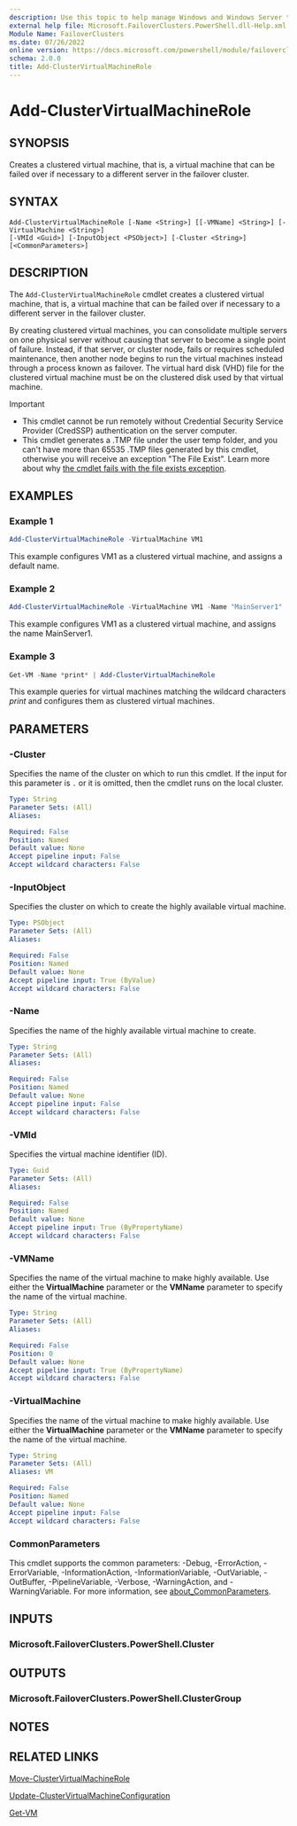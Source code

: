 ```yaml
---
description: Use this topic to help manage Windows and Windows Server technologies with Windows PowerShell.
external help file: Microsoft.FailoverClusters.PowerShell.dll-Help.xml
Module Name: FailoverClusters
ms.date: 07/26/2022
online version: https://docs.microsoft.com/powershell/module/failoverclusters/add-clustervirtualmachinerole?view=windowsserver2022-ps&wt.mc_id=ps-gethelp
schema: 2.0.0
title: Add-ClusterVirtualMachineRole
---
```


# Add-ClusterVirtualMachineRole

## SYNOPSIS
Creates a clustered virtual machine, that is, a virtual machine that can be failed over if necessary
to a different server in the failover cluster.

## SYNTAX

```
Add-ClusterVirtualMachineRole [-Name <String>] [[-VMName] <String>] [-VirtualMachine <String>]
[-VMId <Guid>] [-InputObject <PSObject>] [-Cluster <String>] [<CommonParameters>]
```

## DESCRIPTION
The `Add-ClusterVirtualMachineRole` cmdlet creates a clustered virtual machine, that is, a virtual
machine that can be failed over if necessary to a different server in the failover cluster.

By creating clustered virtual machines, you can consolidate multiple servers on one physical server
without causing that server to become a single point of failure. Instead, if that server, or cluster
node, fails or requires scheduled maintenance, then another node begins to run the virtual machines
instead through a process known as failover. The virtual hard disk (VHD) file for the clustered
virtual machine must be on the clustered disk used by that virtual machine.

> [!IMPORTANT]
> - This cmdlet cannot be run remotely without Credential Security Service Provider (CredSSP)
authentication on the server computer.
> - This cmdlet generates a .TMP file under the user temp folder, and you can't have more than
65535 .TMP files generated by this cmdlet, otherwise you will receive an exception "The File Exist".
Learn more about why
[the cmdlet fails with the file exists exception](https://techcommunity.microsoft.com/t5/itops-talk-blog/tqa-add-clustervirtualmachinerole-fails-with-the-error-quot-the/ba-p/713344).


## EXAMPLES

### Example 1
```powershell
Add-ClusterVirtualMachineRole -VirtualMachine VM1
```

This example configures VM1 as a clustered virtual machine, and assigns a default name.

### Example 2
```powershell
Add-ClusterVirtualMachineRole -VirtualMachine VM1 -Name "MainServer1"
```

This example configures VM1 as a clustered virtual machine, and assigns the name MainServer1.

### Example 3
```powershell
Get-VM -Name *print* | Add-ClusterVirtualMachineRole
```

This example queries for virtual machines matching the wildcard characters *print* and configures
them as clustered virtual machines.

## PARAMETERS

### -Cluster
Specifies the name of the cluster on which to run this cmdlet.
If the input for this parameter is `.` or it is omitted, then the cmdlet runs on the local cluster.

```yaml
Type: String
Parameter Sets: (All)
Aliases: 

Required: False
Position: Named
Default value: None
Accept pipeline input: False
Accept wildcard characters: False
```

### -InputObject
Specifies the cluster on which to create the highly available virtual machine.

```yaml
Type: PSObject
Parameter Sets: (All)
Aliases: 

Required: False
Position: Named
Default value: None
Accept pipeline input: True (ByValue)
Accept wildcard characters: False
```

### -Name
Specifies the name of the highly available virtual machine to create.

```yaml
Type: String
Parameter Sets: (All)
Aliases: 

Required: False
Position: Named
Default value: None
Accept pipeline input: False
Accept wildcard characters: False
```

### -VMId
Specifies the virtual machine identifier (ID).

```yaml
Type: Guid
Parameter Sets: (All)
Aliases: 

Required: False
Position: Named
Default value: None
Accept pipeline input: True (ByPropertyName)
Accept wildcard characters: False
```

### -VMName
Specifies the name of the virtual machine to make highly available. Use either the
**VirtualMachine** parameter or the **VMName** parameter to specify the name of the virtual machine.

```yaml
Type: String
Parameter Sets: (All)
Aliases: 

Required: False
Position: 0
Default value: None
Accept pipeline input: True (ByPropertyName)
Accept wildcard characters: False
```

### -VirtualMachine
Specifies the name of the virtual machine to make highly available. Use either the
**VirtualMachine** parameter or the **VMName** parameter to specify the name of the virtual machine.

```yaml
Type: String
Parameter Sets: (All)
Aliases: VM

Required: False
Position: Named
Default value: None
Accept pipeline input: False
Accept wildcard characters: False
```

### CommonParameters
This cmdlet supports the common parameters: -Debug, -ErrorAction, -ErrorVariable,
-InformationAction, -InformationVariable, -OutVariable, -OutBuffer, -PipelineVariable, -Verbose,
-WarningAction, and -WarningVariable. For more information, see
[about_CommonParameters](https://go.microsoft.com/fwlink/?LinkID=113216).

## INPUTS

### Microsoft.FailoverClusters.PowerShell.Cluster

## OUTPUTS

### Microsoft.FailoverClusters.PowerShell.ClusterGroup

## NOTES

## RELATED LINKS

[Move-ClusterVirtualMachineRole](./Move-ClusterVirtualMachineRole.md)

[Update-ClusterVirtualMachineConfiguration](./Update-ClusterVirtualMachineConfiguration.md)

[Get-VM](../Hyper-V/Get-VM.md)

